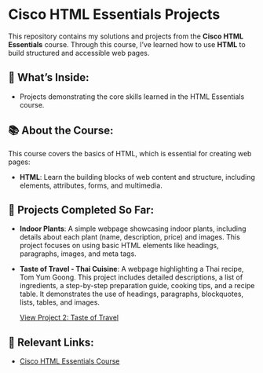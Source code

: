 # Cisco HTML Essentials Projects

This repository contains my solutions and projects from the **Cisco HTML Essentials** course. Through this course, I’ve learned how to use **HTML** to build structured and accessible web pages.

## 📂 What’s Inside:
- Projects demonstrating the core skills learned in the HTML Essentials course.

## 📚 About the Course:
This course covers the basics of HTML, which is essential for creating web pages:
- **HTML**: Learn the building blocks of web content and structure, including elements, attributes, forms, and multimedia.

## 📝 Projects Completed So Far:
- **Indoor Plants**: A simple webpage showcasing indoor plants, including details about each plant (name, description, price) and images. This project focuses on using basic HTML elements like headings, paragraphs, images, and meta tags.
- **Taste of Travel - Thai Cuisine**: A webpage highlighting a Thai recipe, Tom Yum Goong. This project includes detailed descriptions, a list of ingredients, a step-by-step preparation guide, cooking tips, and a recipe table. It demonstrates the use of headings, paragraphs, blockquotes, lists, tables, and images.

  [View Project 2: Taste of Travel](./project-2)

## 🔗 Relevant Links:
- [Cisco HTML Essentials Course](https://www.netacad.com/courses/html-essentials?courseLang=en-US)
